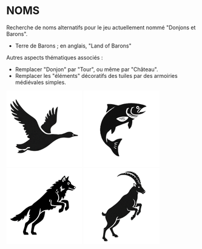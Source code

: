 # NOMS

Recherche de noms alternatifs pour le jeu actuellement nommé "Donjons et Barons".

- Terre de Barons ; en anglais, "Land of Barons"

  



Autres aspects thématiques associés :

- Remplacer "Donjon" par "Tour", ou même par "Château".
- Remplacer les "éléments" décoratifs des tuiles par des armoiries médiévales simples.

<img src="./oie.png" width="200"/> <img src="./poisson.png" width="200"/> <img src="./loup.png" width="200"/> <img src="./bouquetin.png" width="200"/>
